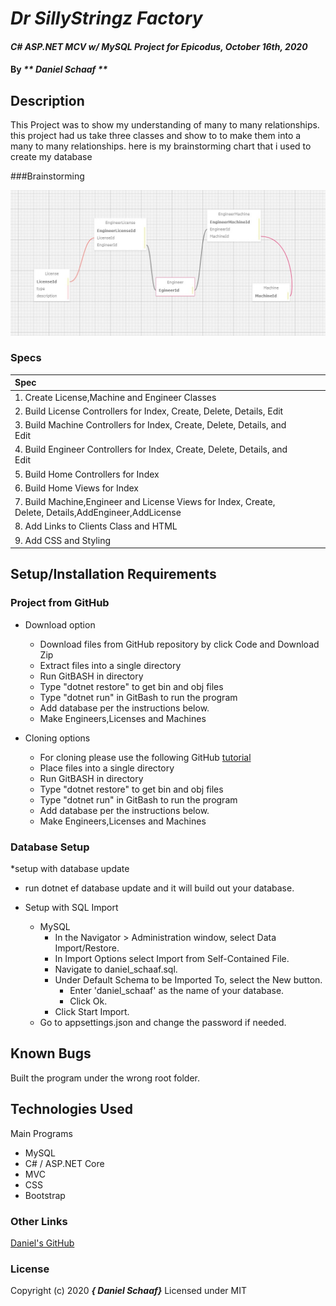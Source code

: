 # _Dr SillyStringz Factory_

#### _C# ASP.NET MCV w/ MySQL Project for Epicodus, October 16th, 2020_

#### By _** Daniel Schaaf **_

## Description

This Project was to show my understanding of many to many relationships. this project had us take three classes and show to to make them into a many to many relationships. here is my brainstorming chart that i used to create my database


###Brainstorming

![](images/Chart.PNG)
 
### Specs
| Spec | |  |
| :-------------     | :------------- | :------------- |
|  1.  Create License,Machine and Engineer Classes | | |
|  2.  Build License Controllers for Index, Create, Delete, Details, Edit |  |  |
|  3.  Build Machine Controllers for Index, Create, Delete, Details, and Edit | ||
|  4.  Build Engineer Controllers for Index, Create, Delete, Details, and Edit | ||
|  5.  Build Home Controllers for Index |  |  |
|  6.  Build Home Views for Index |  |  |
|  7.  Build Machine,Engineer and License Views for Index, Create, Delete, Details,AddEngineer,AddLicense | |  |
|  8.  Add Links to Clients Class and HTML |  |  |
|  9.  Add CSS and Styling |  |  |


## Setup/Installation Requirements

### Project from GitHub
* Download option
  * Download files from GitHub repository by click Code and Download Zip
  * Extract files into a single directory 
  * Run GitBASH in directory
  * Type "dotnet restore" to get bin and obj files
  * Type "dotnet run" in GitBash to run the program
  * Add database per the instructions below.
  * Make Engineers,Licenses and Machines

* Cloning options
  * For cloning please use the following GitHub [tutorial](https://docs.github.com/en/enterprise/2.16/user/github/creating-cloning-and-archiving-repositories/cloning-a-repository)
  * Place files into a single directory 
  * Run GitBASH in directory
  * Type "dotnet restore" to get bin and obj files
  * Type "dotnet run" in GitBash to run the program
  * Add database per the instructions below.
  * Make Engineers,Licenses and Machines

### Database Setup

*setup with database update
* run dotnet ef database update and it will build out your database.

* Setup with SQL Import
  * MySQL
    * In the Navigator > Administration window, select Data Import/Restore.
    * In Import Options select Import from Self-Contained File.
    * Navigate to daniel_schaaf.sql.
    * Under Default Schema to be Imported To, select the New button.
      * Enter 'daniel_schaaf' as the name of your database.
      * Click Ok.
    * Click Start Import.
  * Go to appsettings.json and change the password if needed.

## Known Bugs

Built the program under the wrong root folder.

## Technologies Used

Main Programs
* MySQL
* C# / ASP.NET Core 
* MVC
* CSS
* Bootstrap


### Other Links
[Daniel's GitHub](https://github.com/dschaaf89)

### License

Copyright (c) 2020 **_{ Daniel Schaaf}_**
Licensed under MIT
